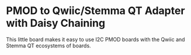 # PMOD to Qwiic/Stemma QT Adapter with Daisy Chaining

This little board makes it easy to use I2C PMOD boards with the Qwiic and Stemma QT ecosystems of boards.
